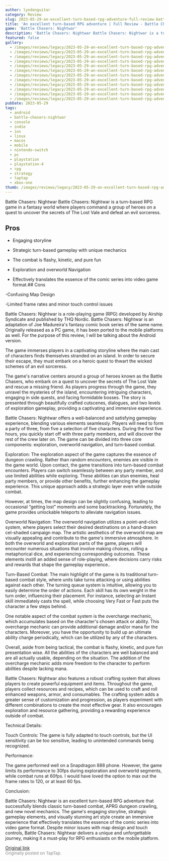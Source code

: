 ```yaml
---
author: lyndonguitar
category: Review
slug: 2023-05-29-an-excellent-turn-based-rpg-adventure-full-review-battle-chasers-nightwar
title: 'An excellent turn-based RPG adventure | Full Review - Battle Chasers: Nightwar'
game: 'Battle Chasers: Nightwar'
description: 'Battle Chasers: Nightwar Battle Chasers: Nightwar is a turn-based RPG game in a fantasy world where players command a group of heroes on a quest to uncover the secrets of The Lost Vale and defeat an evil sorceress.'
featured: false
gallery:
  - /images/reviews/legacy/2023-05-29-an-excellent-turn-based-rpg-adventure--full-review---battle-chasers-nightwar-0.avif
  - /images/reviews/legacy/2023-05-29-an-excellent-turn-based-rpg-adventure--full-review---battle-chasers-nightwar-1.avif
  - /images/reviews/legacy/2023-05-29-an-excellent-turn-based-rpg-adventure--full-review---battle-chasers-nightwar-2.avif
  - /images/reviews/legacy/2023-05-29-an-excellent-turn-based-rpg-adventure--full-review---battle-chasers-nightwar-3.avif
  - /images/reviews/legacy/2023-05-29-an-excellent-turn-based-rpg-adventure--full-review---battle-chasers-nightwar-4.avif
  - /images/reviews/legacy/2023-05-29-an-excellent-turn-based-rpg-adventure--full-review---battle-chasers-nightwar-5.avif
  - /images/reviews/legacy/2023-05-29-an-excellent-turn-based-rpg-adventure--full-review---battle-chasers-nightwar-6.avif
  - /images/reviews/legacy/2023-05-29-an-excellent-turn-based-rpg-adventure--full-review---battle-chasers-nightwar-7.avif
  - /images/reviews/legacy/2023-05-29-an-excellent-turn-based-rpg-adventure--full-review---battle-chasers-nightwar-8.avif
  - /images/reviews/legacy/2023-05-29-an-excellent-turn-based-rpg-adventure--full-review---battle-chasers-nightwar-9.avif
  - /images/reviews/legacy/2023-05-29-an-excellent-turn-based-rpg-adventure--full-review---battle-chasers-nightwar-10.avif
  - /images/reviews/legacy/2023-05-29-an-excellent-turn-based-rpg-adventure--full-review---battle-chasers-nightwar-11.avif
pubDate: 2023-05-29
tags:
  - android
  - battle-chasers-nightwar
  - console
  - indie
  - ios
  - linux
  - macos
  - mobile
  - nintendo-switch
  - pc
  - playstation
  - playstation-4
  - rpg
  - strategy
  - taptap
  - xbox-one
thumb: /images/reviews/legacy/2023-05-29-an-excellent-turn-based-rpg-adventure--full-review---battle-chasers-nightwar-0.avif
---
```


Battle Chasers: Nightwar
Battle Chasers: Nightwar is a turn-based RPG game in a fantasy world where players command a group of heroes on a quest to uncover the secrets of The Lost Vale and defeat an evil sorceress.




## Pros



- Engaging storyline


- Strategic turn-based gameplay with unique mechanics


- The combat is flashy, kinetic, and pure fun


- Exploration and overworld Navigation


- Effectively translates the essence of the comic series into video game format.## Cons


-Confusing Map Design

-Limited frame rates and minor touch control issues

Battle Chasers: Nightwar is a role-playing game (RPG) developed by Airship Syndicate and published by THQ Nordic. Battle Chasers: Nightwar is an adaptation of Joe Madureira's fantasy comic book series of the same name. Originally released as a PC game, it has been ported to the mobile platforms as well. For the purpose of this review, I will be talking about the Android version.

The game immerses players in a captivating storyline where the main cast of characters finds themselves stranded on an island. In order to secure their escape, they must embark on a heroic quest to thwart the wicked schemes of an evil sorceress.

The game's narrative centers around a group of heroes known as the Battle Chasers, who embark on a quest to uncover the secrets of The Lost Vale and rescue a missing friend. As players progress through the game, they unravel the mysteries of the island, encountering intriguing characters, engaging in side quests, and facing formidable bosses. The story is presented through beautifully crafted cutscenes, dialogues, and two levels of exploration gameplay, providing a captivating and immersive experience.

Battle Chasers: Nightwar offers a well-balanced and satisfying gameplay experience, blending various elements seamlessly. Players will need to form a party of three, from five a selection of five characters. During the first five hours, you quickly start off with three party members, and will discover the rest of the crew later on. The game can be divided into three core components: exploration, overworld navigation, and turn-based combat.

Exploration: The exploration aspect of the game captures the essence of dungeon crawling. Rather than random encounters, enemies are visible in the game world. Upon contact, the game transitions into turn-based combat encounters. Players can switch seamlessly between any party member, and use limited abilities while exploring. These abilities can stun enemies, heal party members, or provide other benefits, further enhancing the gameplay experience. This unique approach adds a strategic layer even while outside combat.

However, at times, the map design can be slightly confusing, leading to occasional “getting lost” moments and some backtracking. Fortunately, the game provides unlockable teleports to alleviate navigation issues.

Overworld Navigation: The overworld navigation utilizes a point-and-click system, where players select their desired destinations on a hand-drawn cel-shaded campaign map. The artistic aesthetics of the overworld map are visually appealing and contribute to the game's immersive atmosphere. In both the overworld and exploration parts of the game, players will encounter numerous situations that involve making choices, rolling a metaphorical dice, and experiencing corresponding outcomes. These elements instill an added sense of role-playing, where decisions carry risks and rewards that shape the gameplay experience..

Turn-Based Combat: The main highlight of the game is its traditional turn-based combat style, where units take turns attacking or using abilities against each other. The turning queue system is intuitive, allowing you to easily determine the order of actions. Each skill has its own weight in the turn order, influencing their placement. For instance, selecting an Instant skill immediately casts the spell, while choosing Very Fast or Fast puts the character a few steps behind.

One notable aspect of the combat system is the overcharge mechanic, which accumulates based on the character's chosen attack or ability. This overcharge mechanic can provide additional damage and/or mana for the characters. Moreover, you have the opportunity to build up an ultimate ability charge periodically, which can be utilized by any of the characters.

Overall, aside from being tactical, the combat is flashy, kinetic, and pure fun presentation wise. All the abilities of the characters are well balanced and are all actually usable, depending on the situation. The addition of the overcharge mechanic adds more freedom to the character to perform abilities despite lacking mana.

Battle Chasers: Nightwar also features a robust crafting system that allows players to create powerful equipment and items. Throughout the game, players collect resources and recipes, which can be used to craft and roll enhanced weapons, armor, and consumables. The crafting system adds a greater sense of customization and progression, as players experiment with different combinations to create the most effective gear. It also encourages exploration and resource gathering, providing a rewarding experience outside of combat.

Technical Details:

Touch Controls: The game is fully adapted to touch controls, but the UI sensitivity can be too sensitive, leading to unintended commands being recognized.

Performance:

The game performed well on a Snapdragon 888 phone. However, the game limits its performance to 30fps during exploration and overworld segments, while combat runs at 60fps. I would have loved the option to max out the frame rates to 120, or at least 60 fps.

Conclusion:

Battle Chasers: Nightwar is an excellent turn-based RPG adventure that successfully blends classic turn-based combat, APRG dungeon crawling, and new novel mechanics. The game's engaging storyline, strategic gameplay elements, and visually stunning art style create an immersive experience that effectively translates the essence of the comic series into video game format. Despite minor issues with map design and touch controls, Battle Chasers: Nightwar delivers a unique and unforgettable journey, making it a must-play for RPG enthusiasts on the mobile platform.

[Original link](https://www.taptap.io/post/5713676)<br><span style="font-size: 0.95em; color: #888;">Originally posted on TapTap.</span>